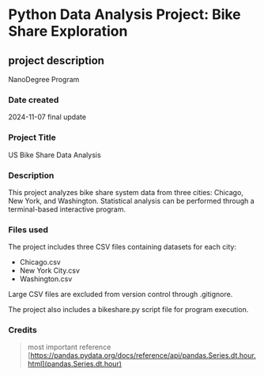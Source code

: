 # Python Data Analysis Project: Bike Share Exploration

## project description

NanoDegree Program

### Date created

2024-11-07 final update

### Project Title

US Bike Share Data Analysis

### Description

This project analyzes bike share system data from three cities: Chicago, New York, and Washington. Statistical analysis can be performed through a terminal-based interactive program.

### Files used

The project includes three CSV files containing datasets for each city:

- Chicago.csv
- New York City.csv
- Washington.csv

Large CSV files are excluded from version control through .gitignore.

The project also includes a bikeshare.py script file for program execution.

### Credits

> most important reference
[https://pandas.pydata.org/docs/reference/api/pandas.Series.dt.hour.html](pandas.Series.dt.hour)